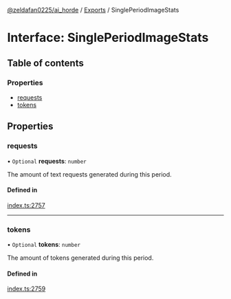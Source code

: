 [@zeldafan0225/ai_horde](../README.md) / [Exports](../modules.md) / SinglePeriodImageStats

# Interface: SinglePeriodImageStats

## Table of contents

### Properties

- [requests](SinglePeriodImageStats.md#requests)
- [tokens](SinglePeriodImageStats.md#tokens)

## Properties

### requests

• `Optional` **requests**: `number`

The amount of text requests generated during this period.

#### Defined in

[index.ts:2757](https://github.com/ZeldaFan0225/ai_horde/blob/ae52afb/index.ts#L2757)

___

### tokens

• `Optional` **tokens**: `number`

The amount of tokens generated during this period.

#### Defined in

[index.ts:2759](https://github.com/ZeldaFan0225/ai_horde/blob/ae52afb/index.ts#L2759)
